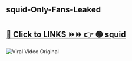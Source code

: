 
 ## squid-Only-Fans-Leaked

# <h2><a href="https://clipsfans.com/squid&ref=git">🔗 Click to LINKS ⏩⏩ 👉 🟢 squid </a></h2>

<a href="https://clipsfans.com/squid&ref=git" rel="nofollow" data-target="animated-image.originalLink"><img src="https://i.ibb.co.com/xMMVF88/686577567.gif" alt="Viral Video Original" style="max-width: 100%; display: inline-block;" data-target="animated-image.originalImage"></a>

